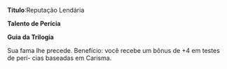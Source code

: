 **Titulo**:Reputação Lendária

**Talento de Perícia**

**Guia da Trilogia**

 Sua fama lhe precede. Benefício: você recebe um bônus de +4 em testes de perí- cias baseadas em Carisma.